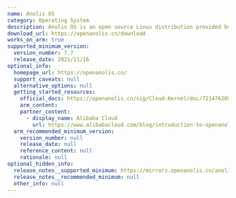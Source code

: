 ```yaml
---
name: Anolis OS
category: Operating System
description: Anolis OS is an open source Linux distribution provided by the OpenAnolis community / innovation platform.
download_url: https://openanolis.cn/download
works_on_arm: true
supported_minimum_version:
  version_number: 7.7
  release_date: 2021/11/16
optional_info:
  homepage_url: https://openanolis.cn/
  support_caveats: null
  alternative_options: null
  getting_started_resources:
    official_docs: https://openanolis.cn/sig/Cloud-Kernel/doc/721476209221304399
    arm_content:
    partner_content:
      - display_name: Alibaba Cloud
        url: https://www.alibabacloud.com/blog/introduction-to-openanolis-and-anolis-os_600645
  arm_recommended_minimum_version:
    version_number: null
    release_date: null
    reference_content: null
    rationale: null
optional_hidden_info:
  release_notes__supported_minimum: https://mirrors.openanolis.cn/anolis/7.7/isos/GA/ReadMe.txt
  release_notes__recommended_minimum: null
  other_info: null
---
```

